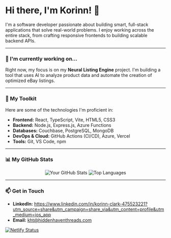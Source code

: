 # Hi there, I'm Korinn! 👋

I'm a software developer passionate about building smart, full-stack applications that solve real-world problems. I enjoy working across the entire stack, from crafting responsive frontends to building scalable backend APIs.

---

### 🌱 I'm currently working on...

Right now, my focus is on my **Neural Listing Engine** project. I'm building a tool that uses AI to analyze product data and automate the creation of optimized eBay listings.

---

### 🚀 My Toolkit

Here are some of the technologies I'm proficient in:

* **Frontend:** React, TypeScript, Vite, HTML5, CSS3
* **Backend:** Node.js, Express.js, Azure Functions
* **Databases:** Couchbase, PostgreSQL, MongoDB
* **DevOps & Cloud:** GitHub Actions (CI/CD), Azure, Vercel
* **Tools:** Git, VS Code, npm

---

### 📊 My GitHub Stats

<p align="center">
  <img src="https://github-readme-stats.vercel.app/api?username=[YOUR_USERNAME]&show_icons=true&theme=radical" alt="Your GitHub Stats" />
  <img src="https://github-readme-stats.vercel.app/api/top-langs/?username=[YOUR_USERNAME]&layout=compact&theme=radical" alt="Top Languages" />
</p>

---
        
### 📫 Get in Touch

* **LinkedIn:** https://www.linkedin.com/in/korinn-clark-475523221?utm_source=share&utm_campaign=share_via&utm_content=profile&utm_medium=ios_app
* **Email:** kht@hiddenhaventhreads.com

[![Netlify Status](https://api.netlify.com/api/v1/badges/1c6a239c-f799-456d-9fc7-7292ded1b7d7/deploy-status)](https://app.netlify.com/projects/soft-donut-9f77a6/deploys)
